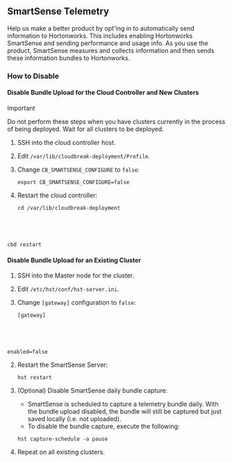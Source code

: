 

## SmartSense Telemetry

Help us make a better product by opt'ing in to automatically send information to Hortonworks. This includes enabling
Hortonworks SmartSense and sending performance and usage info. As you use the product,
SmartSense measures and collects information and then sends these information bundles to Hortonworks.

### How to Disable

#### Disable Bundle Upload for the Cloud Controller and New Clusters

<div class="danger">
    <p class="first admonition-title">Important</p>
    <p class="last">
    Do not perform these steps when you have clusters currently in the process of being deployed.
    Wait for all clusters to be deployed.</p>
</div>


1. SSH into the cloud controller host.

1. Edit `/var/lib/cloudbreak-deployment/Profile`.

2. Change `CB_SMARTSENSE_CONFIGURE` to `false`:<br>
    <pre><code>export CB_SMARTSENSE_CONFIGURE=false</code></pre>

2. Restart the cloud controller:<br>
    <pre><code>cd /var/lib/cloudbreak-deployment
cbd restart</code></pre>
    

#### Disable Bundle Upload for an Existing Cluster

1. SSH into the Master node for the cluster.

1. Edit `/etc/hst/conf/hst-server.ini`.

2. Change `[gateway]` configuration to `false`:<br>
    <pre><code>[gateway]
enabled=false</code></pre>

2. Restart the SmartSense Server:
    <pre><code>hst restart</code></pre>
    
3. (Optional) Disable SmartSense daily bundle capture:

    * SmartSense is scheduled to capture a telemetry bundle daily. With the bundle upload disabled, the bundle will still
    be captured but just saved locally (i.e. not uploaded).
    * To disable the bundle capture, execute the following:
    <pre><code>hst capture-schedule -a pause</code></pre>

3. Repeat on all existing clusters.


